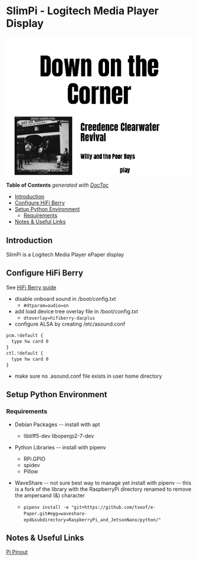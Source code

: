 <!-- START doctoc generated TOC please keep comment here to allow auto update -->
<!-- DON'T EDIT THIS SECTION, INSTEAD RE-RUN doctoc TO UPDATE -->
# SlimPi - Logitech Media Player Display
![alt text](./docs/SlimPi_playing.png "SlimPi Now Playing Screen")

**Table of Contents**  *generated with [DocToc](https://github.com/thlorenz/doctoc)*

- [Introduction](#introduction)
- [Configure HiFi Berry](#configure-hifi-berry)
- [Setup Python Environment](#setup-python-environment)
  - [Requirements](#requirements)
- [Notes & Useful Links](#notes--useful-links)

<!-- END doctoc generated TOC please keep comment here to allow auto update -->

## Introduction
SlimPi is a Logitech Media Player ePaper display



## Configure HiFi Berry
See [HiFi Berry guide](https://www.hifiberry.com/docs/software/configuring-linux-3-18-x/)
- disable onboard sound in /boot/config.txt
  * `#dtparam=audio=on`
- add load device tree overlay file in /boot/config.txt
  * `dtoverlay=hifiberry-dacplus`
- configure ALSA by creating /etc/asound.conf
```
pcm.!default {
  type hw card 0
}
ctl.!default {
  type hw card 0
}
```
 * make sure no .asound.conf file exists in user home directory

## Setup Python Environment
### Requirements
- Debian Packages -- install with apt
  * libtiff5-dev libopenjp2-7-dev

- Python Libraries -- install with pipenv
  * RPi.GPIO
  * spidev
  * Pillow
- WaveShare -- not sure best way to manage yet install with pipenv -- this is a fork of the library with the RaspberryPi directory renamed to remove the ampersand (&) character
  * `pipenv install -e "git+https://github.com/txoof/e-Paper.git#egg=waveshare-epd&subdirectory=RaspberryPi_and_JetsonNano/python/"`


## Notes & Useful Links
[Pi Pinout](https://pinout.xyz/pinout/pin1_3v3_power)
